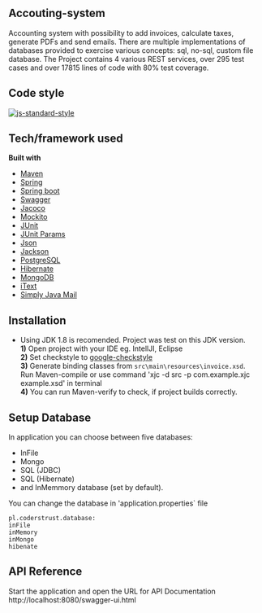 ## Accouting-system
Accounting system with possibility to add invoices, calculate taxes, generate PDFs and send emails. There are multiple implementations of databases provided to exercise various concepts: sql, no-sql, custom file database.
The Project contains 4 various REST services, over 295 test cases and over 17815 lines of code with 80% test coverage.

## Code style
[![js-standard-style](https://img.shields.io/badge/code%20style-Google_Style-brightgreen.svg?style=flat)](https://github.com/checkstyle/checkstyle)

## Tech/framework used

<b>Built with</b>
- [Maven](https://maven.apache.org/)
- [Spring](https://spring.io/)
- [Spring boot](https://projects.spring.io/spring-boot/)
- [Swagger](https://swagger.io/)
- [Jacoco](https://www.eclemma.org/jacoco/)
- [Mockito](http://site.mockito.org/)
- [JUnit](https://maven.apache.org/)
- [JUnit Params](https://github.com/junit-team/junit4/wiki/parameterized-tests)
- [Json](https://www.json.org/)
- [Jackson](https://github.com/FasterXML/jackson)
- [PostgreSQL](https://www.postgresql.org/)
- [Hibernate](http://hibernate.org/)
- [MongoDB](https://www.mongodb.com/)
- [iText](https://itextpdf.com/)
- [Simply Java Mail](http://www.simplejavamail.org/#/about)

## Installation
- Using JDK 1.8 is recomended. Project was test on this JDK version.<br/>
**1)** Open project with your IDE eg. IntellJI, Eclipse<br/>
**2)** Set checkstyle to [google-checkstyle](https://github.com/pio-kol/accouting-system/blob/master/checkstyle-config/intellij-java-google-style.xml)<br/>
**3)** Generate binding classes from `src\main\resources\invoice.xsd`.<br/>
Run Maven-compile or use command 'xjc -d src -p com.example.xjc example.xsd' in terminal <br/>
**4)** You can run Maven-verify to check, if project builds correctly.<br/>

## Setup Database
In application you can choose between five databases:
- InFile
- Mongo
- SQL (JDBC)
- SQL (Hibernate)
- and InMemmory database (set by default).

  
 You can change the database in 'application.properties` file
 
```
pl.coderstrust.database:
inFile
inMemory
inMongo
hibenate

```

## API Reference
Start the application and open the URL for API Documentation http://localhost:8080/swagger-ui.html
